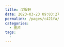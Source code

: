 ```yaml
---
title: 汉服鞋
date: 2023-03-23 09:03:27
permalink: /pages/c421fa/
categories:
  - 图片
tags:
  - 
---
```

